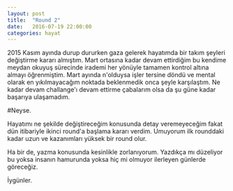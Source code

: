 ```yaml
---
layout: post
title:  "Round 2"
date:   2016-07-19 22:00:00
categories: hayat
---
```


2015 Kasım ayında durup dururken gaza gelerek hayatımda bir takım şeyleri değiştirme kararı almıştım. Mart ortasına kadar devam ettirdiğim bu kendime meydan okuyuş sürecinde irademi her yönüyle tamamen kontrol altına almayı öğrenmiştim. Mart ayında n'olduysa işler tersine döndü ve mental olarak en yıkılmayacağım noktada beklenmedik onca şeyle karşılaştım. Ne kadar devam challange'ı devam ettirme çabalarım olsa da şu güne kadar başarıya ulaşamadım.

#Neyse.

Hayatımı ne şekilde değiştireceğim konusunda detay veremeyeceğim fakat dün itibariyle ikinci round'a başlama kararı verdim. Umuyorum ilk rounddaki kadar uzun ve kazanımları yüksek bir round olur.

Ha bir de, yazma konusunda kesinlikle zorlanıyorum. Yazdıkça mı düzeliyor bu yoksa insanın hamurunda yoksa hiç mi olmuyor ilerleyen günlerde göreceğiz.

İygünler.
